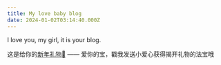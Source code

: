 ```yaml
---
title: My love baby blog
date: 2024-01-02T03:14:40.000Z
---
```

I﻿ love you, my girl, it is your blog.

这是给你的[新年礼物🎁](https://fancy-cat-f708b4.netlify.app/admin) —— 爱你的宝，戳我发送小爱心获得揭开礼物的法宝哦



![]()
